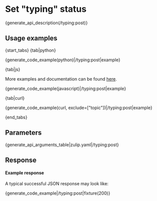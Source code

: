 # Set "typing" status

{generate_api_description(/typing:post)}

## Usage examples

{start_tabs}
{tab|python}

{generate_code_example(python)|/typing:post|example}

{tab|js}

More examples and documentation can be found [here](https://github.com/zulip/zulip-js).

{generate_code_example(javascript)|/typing:post|example}

{tab|curl}

{generate_code_example(curl, exclude=["topic"])|/typing:post|example}

{end_tabs}

## Parameters

{generate_api_arguments_table|zulip.yaml|/typing:post}

## Response

#### Example response

A typical successful JSON response may look like:

{generate_code_example|/typing:post|fixture(200)}
